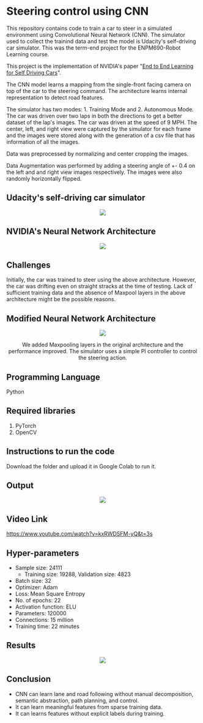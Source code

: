 # Steering control using CNN
This repository contains code to train a car to steer in a simulated environment using Convolutional Neural Network (CNN). The simulator used to collect the trainind data and test the model is Udacity's self-driving car simulator. This was the term-end project for the ENPM690-Robot Learning course.

This project is the implementation of NVIDIA's paper "[End to End Learning for Self Driving Cars](https://arxiv.org/abs/1604.07316)".

The CNN model learns a mapping from the single-front facing camera on top of the car to the steering command. The architecture learns internal representation to detect road features.

The simulator has two modes: 1. Training Mode and 2. Autonomous Mode. The car was driven over two laps in both the directions to get a better dataset of the lap's images. The car was driven at the speed of 9 MPH. The center, left, and right view were captured by the simulator for each frame and the images were stored along with the generation of a csv file that has information of all the images.

Data was preprocessed by normalizing and center cropping the images. 

Data Augmentation was performed by adding a steering angle of +- 0.4 on the left and and right view images respectively. The images were also randomly horizontally flipped.

## Udacity's self-driving car simulator
<p align="center">
  <img src="https://github.com/AbhijitMahalle/steering_control_using_cnn/blob/master/gif/simulator.png" />
<p align="center">

## NVIDIA's Neural Network Architecture
<p align="center">
  <img src = https://github.com/AbhijitMahalle/steering_control_using_cnn/blob/master/gif/nvidia_architecture.png>  
<p align="center">

## Challenges
Initially, the car was trained to steer using the above architecture. However, the car was drifting even on straight stracks at the time of testing. Lack of sufficient training data and the absence of Maxpool layers in the above architecture might be the possible reasons. 

## Modified Neural Network Architecture
<p align="center">
  <img src = https://github.com/AbhijitMahalle/steering_control_using_cnn/blob/master/gif/simplified_architecture.jpg>  
<p align="center">
We added Maxpooling layers in the original architecture and the performance improved. The simulator uses a simple PI controller to control the steering action. 

## Programming Language
Python
  
## Required libraries
1. PyTorch
2. OpenCV

## Instructions to run the code
Download the folder and upload it in Google Colab to run it.

## Output
<p align="center">
  <img src = https://github.com/AbhijitMahalle/steering_control_using_cnn/blob/master/gif/output.gif>
<p align="center">
  
## Video Link
https://www.youtube.com/watch?v=kxRWDSFM-yQ&t=3s

## Hyper-parameters
* Sample size: 24111 
  - Training size: 19288, Validation size: 4823
* Batch size: 32
* Optimizer: Adam
* Loss: Mean Square Entropy
* No. of epochs: 22
* Activation function: ELU
* Parameters: 120000
* Connections: 15 million
* Training time: 22 minutes

## Results
<p align="center">
  <img src = https://github.com/AbhijitMahalle/steering_control_using_cnn/blob/master/gif/result.PNG>
<p align="center">

## Conclusion
* CNN can learn lane and road following without manual decomposition, semantic abstraction, path planning, and control.
* It can learn meaningful features from sparse training data.
* It can learns features without explicit labels during training.

